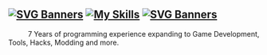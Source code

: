 [![SVG Banners](https://svg-banners.vercel.app/api?type=luminance&text1=💖%20ImAFrogOwO%20💖&width=1000&height=120)](https://github.com/Akshay090/svg-banners)
[![My Skills](https://skillicons.dev/icons?i=ts,cs,react,nodejs,js,lua,python,php,html,css,java,rust,c,discord&theme=dark)](https://skillicons.dev)
[![SVG Banners](https://svg-banners.vercel.app/api?type=luminance&text1=About%20Me&width=1000&height=100)](https://github.com/Akshay090/svg-banners)
------
          7 Years of programming experience expanding to Game Development, Tools, Hacks, Modding and more.
